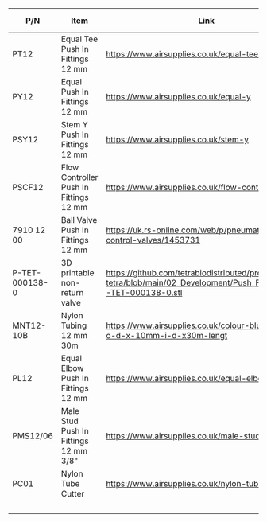 | P/N            	| Item                                   	| Link                                                                                                             	| No off 	| Cost    	|
|----------------	|----------------------------------------	|------------------------------------------------------------------------------------------------------------------	|--------	|---------	|
| PT12           	| Equal Tee Push In Fittings 12 mm       	| https://www.airsupplies.co.uk/equal-tee-12303                                                                    	| 6      	| £1.94   	|
| PY12           	| Equal Push In Fittings 12 mm           	| https://www.airsupplies.co.uk/equal-y                                                                            	| 2      	| £4.19   	|
| PSY12          	| Stem Y Push In Fittings 12 mm          	| https://www.airsupplies.co.uk/stem-y                                                                             	| 4      	| £10.14  	|
| PSCF12         	| Flow Controller Push In Fittings 12 mm 	| https://www.airsupplies.co.uk/flow-controller                                                                    	| 4      	| £14.22  	|
| 7910 12 00     	| Ball Valve Push In Fittings 12 mm      	| https://uk.rs-online.com/web/p/pneumatic-manual-control-valves/1453731                                           	| 8      	| £19.00  	|
| P-TET-000138-0 	| 3D printable non-return valve          	| https://github.com/tetrabiodistributed/project-tetra/blob/main/02_Development/Push_Fit_Design/P-TET-000138-0.stl 	| 9      	|         	|
|MNT12-10B       	| Nylon Tubing 12 mm 30m                 	| https://www.airsupplies.co.uk/colour-blue-12mm-o-d-x-10mm-i-d-x30m-lengt                                  	| 1      	| £40.23  	|
| PL12           	| Equal Elbow Push In Fittings 12 mm     	| https://www.airsupplies.co.uk/equal-elbow-12395                                                                  	| 8      	| £2.06   	|
| PMS12/06       	| Male Stud Push In Fittings 12 mm 3/8"  	| https://www.airsupplies.co.uk/male-stud-11886                                                                    	| 38     	| £1.84   	|
| PC01           	| Nylon Tube Cutter                      	| https://www.airsupplies.co.uk/nylon-tube-cutter                                                                  	| 1      	| £2.62   	|
|                	|                                        	|                                                                                                                  	| Total  	| £398.71 	|
